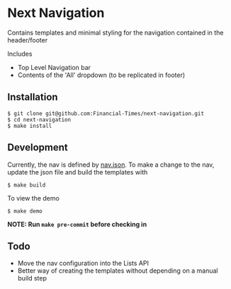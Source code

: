 # Next Navigation

Contains templates and minimal styling for the navigation contained in the header/footer

Includes

*  Top Level Navigation bar
*  Contents of the 'All' dropdown (to be replicated in footer)

## Installation

    $ git clone git@github.com:Financial-Times/next-navigation.git
    $ cd next-navigation
    $ make install

## Development

Currently, the nav is defined by [nav.json](./config/nav.json). To make a change to the nav, update the json file and
build the templates with

    $ make build

To view the demo

    $ make demo

**NOTE: Run `make pre-commit` before checking in**

## Todo

 * Move the nav configuration into the Lists API
 * Better way of creating the templates without depending on a manual build step
